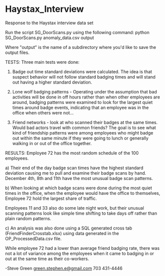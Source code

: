 # Haystax_Interview
Response to the Haystax interview data set

Run the script SG_DoorScans.py using the following command:
python SG_DoorScans.py anomaly_data.csv output

Where "output" is the name of a subdirectory where you'd like to save the output files.



TESTS:
Three main tests were done:
1) Badge out time standard deviations were calculated.  The idea is that suspect behavior will not follow standard badging times and will stand out having a higher standard deviation.

2) Lone wolf badging patterns - Operating under the assumption that bad activities will be done in off hours rather than when other employees are around, badging patterns were examined to look for the largest quiet times around badge events, indicating that an employee was in the office when others were not...

3) Friend networks - look at who scanned their badges at the same times.  Would bad actors travel with common friends?  The goal is to see what kind of friendship patterns were among employees who might badge out within the same minute if they were going to lunch or generally walking in or out of the office together.



RESULTS:
Employee 72 has the most random schedule of the 100 employees. 

a) Their end of the day badge scan times have the highest standard deviation causing me to pull and examine their badge scans by hand.
December 4th, 8th and 11th have the most unusual badge scan patterns.

b) When looking at which badge scans were done during the most quiet times in the office, when the employee would have the office to themselves, Employee 72 hold the largest share of traffic.

Employees 11 and 33 also do some late night work, but their unusual scanning patterns look like simple time shifting to take days off rather than plain random patterns.

c) An analysis was also done using a SQL generated cross tab (FriendFinderCrosstab.xlsx) using data generated in the OP_ProcessedData.csv file.

While employee 72 had a lower than average friend badging rate, there was not a lot of variance among the employees when it came to badging in or out at the same time as their co-workers.

-Steve Green
green.stephen.e@gmail.com
703 431-4446
